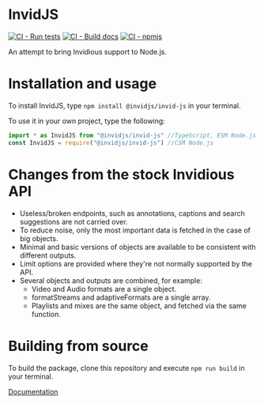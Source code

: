 # InvidJS

[![CI - Run tests](https://github.com/InvidJS/InvidJS/actions/workflows/tests.yml/badge.svg)](https://github.com/InvidJS/InvidJS/actions/workflows/tests.yml)
[![CI - Build docs](https://github.com/InvidJS/InvidJS/actions/workflows/docs.yml/badge.svg)](https://github.com/InvidJS/InvidJS/actions/workflows/docs.yml)
[![CI - npmjs](https://github.com/InvidJS/InvidJS/actions/workflows/npm-publish.yml/badge.svg)](https://github.com/InvidJS/InvidJS/actions/workflows/npm-publish.yml)

An attempt to bring Invidious support to Node.js.

# Installation and usage

To install InvidJS, type `npm install @invidjs/invid-js` in your terminal.

To use it in your own project, type the following:

```js
import * as InvidJS from "@invidjs/invid-js" //TypeScript, ESM Node.js
const InvidJS = require("@invidjs/invid-js") //CSM Node.js
```

# Changes from the stock Invidious API
- Useless/broken endpoints, such as annotations, captions and search suggestions are not carried over.
- To reduce noise, only the most important data is fetched in the case of big objects.
- Minimal and basic versions of objects are available to be consistent with different outputs.
- Limit options are provided where they're not normally supported by the API.
- Several objects and outputs are combined, for example:
  - Video and Audio formats are a single object. 
  - formatStreams and adaptiveFormats are a single array.
  - Playlists and mixes are the same object, and fetched via the same function.

# Building from source
To build the package, clone this repository and execute `npm run build` in your terminal.

[Documentation](https://invidjs.github.io/docs/modules.html)
